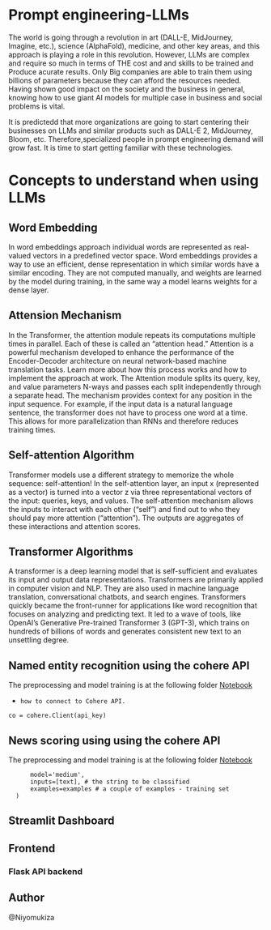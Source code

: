 # Prompt engineering-LLMs
The world is going through a revolution in art (DALL-E, MidJourney, Imagine, etc.), science (AlphaFold), medicine, and other key areas, and this approach is playing a role in this revolution.   However, LLMs are complex and require so much in terms of THE cost and and skills to be trained and Produce acurate results. Only Big companies are able to train them using  billions of parameters because they can afford the resources needed. Having shown good impact on the society and the business in general, knowing how to use giant AI models for multiple case in business and social problems is vital.

 It is predictedd that  more organizations are going to start centering their businesses on LLMs and similar products such as DALL-E 2, MidJourney, Bloom, etc. Therefore,specialized people in prompt engineering demand will grow fast. It is time to start getting familiar with these technologies. 

# Concepts to understand when using LLMs
## Word Embedding
In word embeddings approach individual words are represented as real-valued vectors in a predefined vector space. Word embeddings provides a way to use an efficient, dense representation in which similar words have a similar encoding. They are not computed manually, and weights are learned by the model during training, in the same way a model learns weights for a dense layer.


## Attension Mechanism
In the Transformer, the attention module repeats its computations multiple times in parallel. Each of these is called an “attention head.” Attention is a powerful mechanism developed to enhance the performance of the Encoder-Decoder architecture on neural network-based machine translation tasks. Learn more about how this process works and how to implement the approach at work. The Attention module splits its query, key, and value parameters N-ways and passes each split independently through a separate head. The mechanism provides context for any position in the input sequence. For example, if the input data is a natural language sentence, the transformer does not have to process one word at a time. This allows for more parallelization than RNNs and therefore reduces training times.

## Self-attention Algorithm

Transformer models use a different strategy to memorize the whole sequence: self-attention! In the self-attention layer, an input x (represented as a vector) is turned into a vector z via three representational vectors of the input: queries, keys, and values. The self-attention mechanism allows the inputs to interact with each other (“self”) and find out to who they should pay more attention (“attention”). The outputs are aggregates of these interactions and attention scores.
## Transformer Algorithms
A transformer is a deep learning model that is self-sufficient and evaluates its input and output data representations. Transformers are primarily applied in computer vision and NLP. They are also used in machine language translation, conversational chatbots, and search engines. Transformers quickly became the front-runner for applications like word recognition that focuses on analyzing and predicting text. It led to a wave of tools, like OpenAI’s Generative Pre-trained Transformer 3 (GPT-3), which trains on hundreds of billions of words and generates consistent new text to an unsettling degree.

##  Named entity recognition using the cohere API
The preprocessing and model training is at the following folder [Notebook](https://github.com/niyotham/in-context-learning-LLMs/tree/main/notebooks)
* `how to connect to Cohere API.`

``` import cohere
co = cohere.Client(api_key)
```

## News scoring using using the cohere API
The preprocessing and model training is at the following folder [Notebook](https://github.com/niyotham/in-context-learning-LLMs/tree/main/notebooks)

``` co.classify(
      model='medium',  
      inputs=[text], # the string to be classified
      examples=examples # a couple of examples - training set
  ) 
```
## Streamlit Dashboard 
## Frontend 
### Flask API backend

## Author
@Niyomukiza

